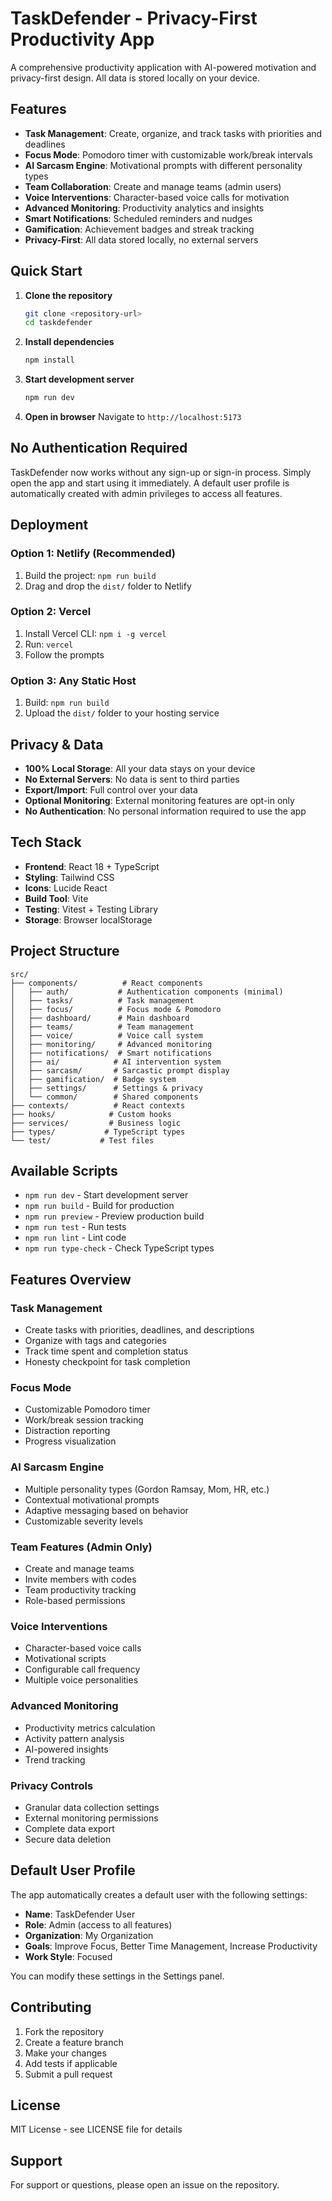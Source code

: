 # TaskDefender - Privacy-First Productivity App

A comprehensive productivity application with AI-powered motivation and privacy-first design. All data is stored locally on your device.

## Features

- **Task Management**: Create, organize, and track tasks with priorities and deadlines
- **Focus Mode**: Pomodoro timer with customizable work/break intervals
- **AI Sarcasm Engine**: Motivational prompts with different personality types
- **Team Collaboration**: Create and manage teams (admin users)
- **Voice Interventions**: Character-based voice calls for motivation
- **Advanced Monitoring**: Productivity analytics and insights
- **Smart Notifications**: Scheduled reminders and nudges
- **Gamification**: Achievement badges and streak tracking
- **Privacy-First**: All data stored locally, no external servers

## Quick Start

1. **Clone the repository**
   ```bash
   git clone <repository-url>
   cd taskdefender
   ```

2. **Install dependencies**
   ```bash
   npm install
   ```

3. **Start development server**
   ```bash
   npm run dev
   ```

4. **Open in browser**
   Navigate to `http://localhost:5173`

## No Authentication Required

TaskDefender now works without any sign-up or sign-in process. Simply open the app and start using it immediately. A default user profile is automatically created with admin privileges to access all features.

## Deployment

### Option 1: Netlify (Recommended)
1. Build the project: `npm run build`
2. Drag and drop the `dist/` folder to Netlify

### Option 2: Vercel
1. Install Vercel CLI: `npm i -g vercel`
2. Run: `vercel`
3. Follow the prompts

### Option 3: Any Static Host
1. Build: `npm run build`
2. Upload the `dist/` folder to your hosting service

## Privacy & Data

- **100% Local Storage**: All your data stays on your device
- **No External Servers**: No data is sent to third parties
- **Export/Import**: Full control over your data
- **Optional Monitoring**: External monitoring features are opt-in only
- **No Authentication**: No personal information required to use the app

## Tech Stack

- **Frontend**: React 18 + TypeScript
- **Styling**: Tailwind CSS
- **Icons**: Lucide React
- **Build Tool**: Vite
- **Testing**: Vitest + Testing Library
- **Storage**: Browser localStorage

## Project Structure

```
src/
├── components/          # React components
│   ├── auth/           # Authentication components (minimal)
│   ├── tasks/          # Task management
│   ├── focus/          # Focus mode & Pomodoro
│   ├── dashboard/      # Main dashboard
│   ├── teams/          # Team management
│   ├── voice/          # Voice call system
│   ├── monitoring/     # Advanced monitoring
│   ├── notifications/  # Smart notifications
│   ├── ai/            # AI intervention system
│   ├── sarcasm/       # Sarcastic prompt display
│   ├── gamification/  # Badge system
│   ├── settings/      # Settings & privacy
│   └── common/        # Shared components
├── contexts/          # React contexts
├── hooks/            # Custom hooks
├── services/         # Business logic
├── types/           # TypeScript types
└── test/           # Test files
```

## Available Scripts

- `npm run dev` - Start development server
- `npm run build` - Build for production
- `npm run preview` - Preview production build
- `npm run test` - Run tests
- `npm run lint` - Lint code
- `npm run type-check` - Check TypeScript types

## Features Overview

### Task Management
- Create tasks with priorities, deadlines, and descriptions
- Organize with tags and categories
- Track time spent and completion status
- Honesty checkpoint for task completion

### Focus Mode
- Customizable Pomodoro timer
- Work/break session tracking
- Distraction reporting
- Progress visualization

### AI Sarcasm Engine
- Multiple personality types (Gordon Ramsay, Mom, HR, etc.)
- Contextual motivational prompts
- Adaptive messaging based on behavior
- Customizable severity levels

### Team Features (Admin Only)
- Create and manage teams
- Invite members with codes
- Team productivity tracking
- Role-based permissions

### Voice Interventions
- Character-based voice calls
- Motivational scripts
- Configurable call frequency
- Multiple voice personalities

### Advanced Monitoring
- Productivity metrics calculation
- Activity pattern analysis
- AI-powered insights
- Trend tracking

### Privacy Controls
- Granular data collection settings
- External monitoring permissions
- Complete data export
- Secure data deletion

## Default User Profile

The app automatically creates a default user with the following settings:
- **Name**: TaskDefender User
- **Role**: Admin (access to all features)
- **Organization**: My Organization
- **Goals**: Improve Focus, Better Time Management, Increase Productivity
- **Work Style**: Focused

You can modify these settings in the Settings panel.

## Contributing

1. Fork the repository
2. Create a feature branch
3. Make your changes
4. Add tests if applicable
5. Submit a pull request

## License

MIT License - see LICENSE file for details

## Support

For support or questions, please open an issue on the repository.